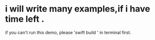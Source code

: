 # i will write many examples,if i have time left .


if you can't run this demo, please  'swift build ' in terminal  first.
